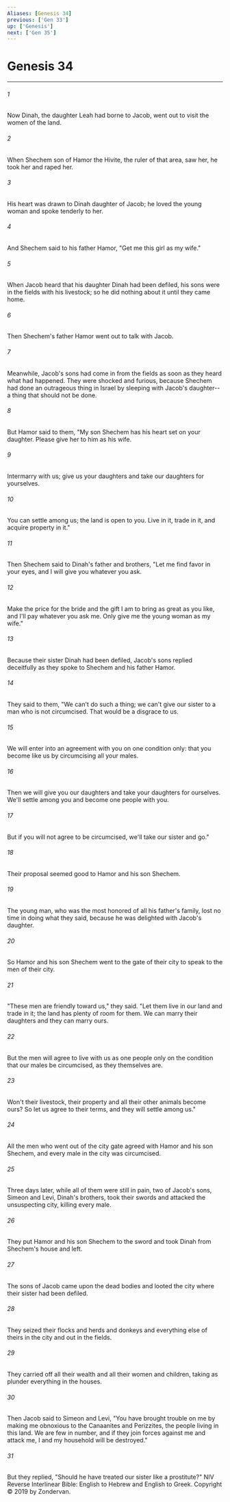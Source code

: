 ```yaml
---
Aliases: [Genesis 34]
previous: ['Gen 33']
up: ['Genesis']
next: ['Gen 35']
---
```

# Genesis 34

***


###### 1 
Now Dinah, the daughter Leah had borne to Jacob, went out to visit the women of the land. 

###### 2 
When Shechem son of Hamor the Hivite, the ruler of that area, saw her, he took her and raped her. 

###### 3 
His heart was drawn to Dinah daughter of Jacob; he loved the young woman and spoke tenderly to her. 

###### 4 
And Shechem said to his father Hamor, "Get me this girl as my wife." 

###### 5 
When Jacob heard that his daughter Dinah had been defiled, his sons were in the fields with his livestock; so he did nothing about it until they came home. 

###### 6 
Then Shechem's father Hamor went out to talk with Jacob. 

###### 7 
Meanwhile, Jacob's sons had come in from the fields as soon as they heard what had happened. They were shocked and furious, because Shechem had done an outrageous thing in Israel by sleeping with Jacob's daughter--a thing that should not be done. 

###### 8 
But Hamor said to them, "My son Shechem has his heart set on your daughter. Please give her to him as his wife. 

###### 9 
Intermarry with us; give us your daughters and take our daughters for yourselves. 

###### 10 
You can settle among us; the land is open to you. Live in it, trade in it, and acquire property in it." 

###### 11 
Then Shechem said to Dinah's father and brothers, "Let me find favor in your eyes, and I will give you whatever you ask. 

###### 12 
Make the price for the bride and the gift I am to bring as great as you like, and I'll pay whatever you ask me. Only give me the young woman as my wife." 

###### 13 
Because their sister Dinah had been defiled, Jacob's sons replied deceitfully as they spoke to Shechem and his father Hamor. 

###### 14 
They said to them, "We can't do such a thing; we can't give our sister to a man who is not circumcised. That would be a disgrace to us. 

###### 15 
We will enter into an agreement with you on one condition only: that you become like us by circumcising all your males. 

###### 16 
Then we will give you our daughters and take your daughters for ourselves. We'll settle among you and become one people with you. 

###### 17 
But if you will not agree to be circumcised, we'll take our sister and go." 

###### 18 
Their proposal seemed good to Hamor and his son Shechem. 

###### 19 
The young man, who was the most honored of all his father's family, lost no time in doing what they said, because he was delighted with Jacob's daughter. 

###### 20 
So Hamor and his son Shechem went to the gate of their city to speak to the men of their city. 

###### 21 
"These men are friendly toward us," they said. "Let them live in our land and trade in it; the land has plenty of room for them. We can marry their daughters and they can marry ours. 

###### 22 
But the men will agree to live with us as one people only on the condition that our males be circumcised, as they themselves are. 

###### 23 
Won't their livestock, their property and all their other animals become ours? So let us agree to their terms, and they will settle among us." 

###### 24 
All the men who went out of the city gate agreed with Hamor and his son Shechem, and every male in the city was circumcised. 

###### 25 
Three days later, while all of them were still in pain, two of Jacob's sons, Simeon and Levi, Dinah's brothers, took their swords and attacked the unsuspecting city, killing every male. 

###### 26 
They put Hamor and his son Shechem to the sword and took Dinah from Shechem's house and left. 

###### 27 
The sons of Jacob came upon the dead bodies and looted the city where their sister had been defiled. 

###### 28 
They seized their flocks and herds and donkeys and everything else of theirs in the city and out in the fields. 

###### 29 
They carried off all their wealth and all their women and children, taking as plunder everything in the houses. 

###### 30 
Then Jacob said to Simeon and Levi, "You have brought trouble on me by making me obnoxious to the Canaanites and Perizzites, the people living in this land. We are few in number, and if they join forces against me and attack me, I and my household will be destroyed." 

###### 31 
But they replied, "Should he have treated our sister like a prostitute?" NIV Reverse Interlinear Bible: English to Hebrew and English to Greek. Copyright © 2019 by Zondervan.
